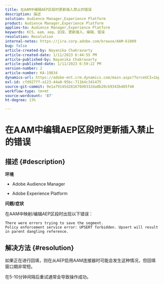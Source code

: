 ```yaml
---
title: 在AAM中编辑AEP区段时更新插入禁止的错误
description: 描述
solution: Audience Manager,Experience Platform
product: Audience Manager,Experience Platform
applies-to: Audience Manager,Experience Platform
keywords: KCS、aam、aep、区段、更新插入、编辑、错误
resolution: Resolution
internal-notes: https://jira.corp.adobe.com/browse/AAM-61009
bug: false
article-created-by: Nayanika Chakravarty
article-created-date: 1/11/2023 6:44:55 PM
article-published-by: Nayanika Chakravarty
article-published-date: 1/11/2023 6:59:22 PM
version-number: 2
article-number: KA-19834
dynamics-url: https://adobe-ent.crm.dynamics.com/main.aspx?forceUCI=1&pagetype=entityrecord&etn=knowledgearticle&id=de13e505-e091-ed11-aad1-6045bd006e5a
exl-id: cfd927ff-a123-44a0-95bc-711b4c341475
source-git-commit: 9e1a79145d281670d0332da0b20cb9343b485f40
workflow-type: tm+mt
source-wordcount: '87'
ht-degree: 13%

---
```


# 在AAM中编辑AEP区段时更新插入禁止的错误

## 描述 {#description}


<b>环境</b>

- Adobe Audience Manager

- Adobe Experience Platform

<b>问题/症状</b>

在AAM中映射/编辑AEP区段时出现以下错误：


```
There were errors trying to save the segment.
Policy enforcement service error: UPSERT forbidden. Upsert will result in parent dangling reference.
```



## 解决方法 {#resolution}


如果正在进行回填，则在从AEP启用AAM连接器时可能会发生这种情况，但回填窗口期非常短。

在5-10分钟间隔后重试通常会导致操作成功。
